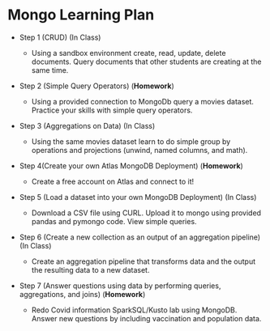 # Mongo Learning Plan

- Step 1  (CRUD) (In Class)

  - Using a sandbox environment create, read, update, delete documents. Query documents that other students are creating at the same time.

- Step 2 (Simple Query Operators) (**Homework**)

  - Using a provided connection to MongoDb query a movies dataset. Practice your skills with simple query operators.

- Step 3 (Aggregations on Data) (In Class)

  - Using the same movies dataset learn to do simple group by operations and projections (unwind, named columns, and math).

- Step 4(Create your own Atlas MongoDB Deployment) (**Homework**)

  - Create a free account on Atlas and connect to it!

- Step 5 (Load a dataset into your own MongoDB Deployment) (In Class)

  - Download a CSV file using CURL. Upload it to mongo using provided pandas and pymongo code. View simple queries.

- Step 6 (Create a new collection as an output of an aggregation pipeline) (In Class)

  - Create an aggregation pipeline that transforms data and the output the resulting data to a new dataset.

- Step 7 (Answer questions using data by performing queries, aggregations, and joins) (**Homework**)

  - Redo Covid information SparkSQL/Kusto lab using MongoDB. Answer new questions by including vaccination and population data.